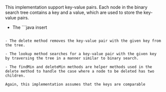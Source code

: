 This implementation support key-value pairs. Each node in the binary search tree contains a key and a value, which are used to store the key-value pairs.

- The ```java 
insert
``` method inserts a new key-value pair into the tree. If the key already exists in the tree, the associated value is updated.

- The delete method removes the key-value pair with the given key from the tree.

- The lookup method searches for a key-value pair with the given key by traversing the tree in a manner similar to binary search.

- The findMin and deleteMin methods are helper methods used in the delete method to handle the case where a node to be deleted has two children.

Again, this implementation assumes that the keys are comparable
